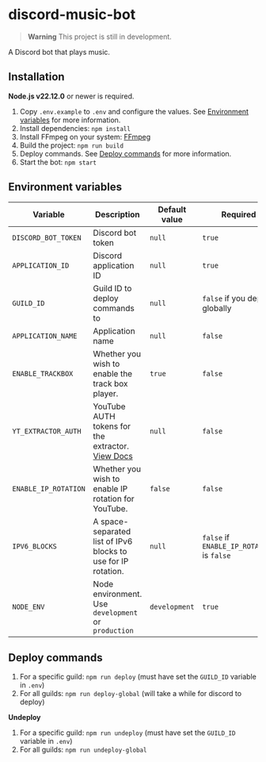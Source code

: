 # discord-music-bot

> __Warning__
> This project is still in development.

A Discord bot that plays music.

## Installation

**Node.js v22.12.0** or newer is required.

1. Copy `.env.example` to `.env` and configure the values. See [Environment variables](#environment-variables) for more information.
2. Install dependencies: `npm install`
3. Install FFmpeg on your system: [FFmpeg](https://ffmpeg.org/download.html)
4. Build the project: `npm run build`
5. Deploy commands. See [Deploy commands](#deploy-commands) for more information.
6. Start the bot: `npm start`

## Environment variables

| Variable | Description | Default value | Required |
| -------- | ----------- | ------------- | -------- |
| `DISCORD_BOT_TOKEN` | Discord bot token | `null` | `true` |
| `APPLICATION_ID` | Discord application ID | `null` | `true` |
| `GUILD_ID` | Guild ID to deploy commands to | `null` | `false` if you deploy globally |
| `APPLICATION_NAME` | Application name | `null` | `false` |
| `ENABLE_TRACKBOX` | Whether you wish to enable the track box player. | `true` | `false` |
| `YT_EXTRACTOR_AUTH` | YouTube AUTH tokens for the extractor. [View Docs](https://github.com/retrouser955/discord-player-youtubei) | `null` | `false` |
| `ENABLE_IP_ROTATION` | Whether you wish to enable IP rotation for YouTube. | `false` | `false` |
| `IPV6_BLOCKS` | A space-separated list of IPv6 blocks to use for IP rotation. | `null` | `false` if `ENABLE_IP_ROTATION` is `false` |
| `NODE_ENV` | Node environment. Use `development` or `production` | `development` | `true` |

## Deploy commands

1. For a specific guild: `npm run deploy` (must have set the `GUILD_ID` variable in `.env`)
2. For all guilds: `npm run deploy-global` (will take a while for discord to deploy)

**Undeploy**
1. For a specific guild: `npm run undeploy` (must have set the `GUILD_ID` variable in `.env`)
2. For all guilds: `npm run undeploy-global`
